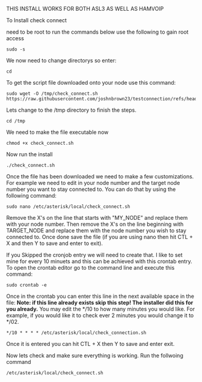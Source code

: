 THIS INSTALL WORKS FOR BOTH ASL3 AS WELL AS HAMVOIP


To Install check connect

need to be root to run the commands below use the following to gain root access

```
sudo -s
```

We now need to change directorys so enter:
```
cd
```
To get the script file downloaded onto your node use this command:
```
sudo wget -O /tmp/check_connect.sh https://raw.githubusercontent.com/joshnbrown23/testconnection/refs/heads/main/check_connect.sh
```
Lets change to the /tmp directory to finish the steps. 
```
cd /tmp
```

We need to make the file executable now
```
chmod +x check_connect.sh
```

Now run the install
```
./check_connect.sh
```
Once the file has been downloaded we need to make a few customizations. For example we need to edit in your node number and the target node number you want to stay connected to. 
You can do that by using the following command:
```
sudo nano /etc/asterisk/local/check_connect.sh
```
Remove the X's on the line that starts with "MY_NODE" and replace them with your node number. 
Then remove the X's on the line beginning with TARGET_NODE and replace them with the node number you wish to stay connected to.
Once done save the file (if you are using nano then hit CTL + X and then Y to save and enter to exit).

If  you Skipped the cronjob entry we will need to create that.
I like to set mine for every 10 minuets and this can be achieved with this crontab entry. 
To open the crontab editor go to the command line and execute this command:
```
sudo crontab -e
```
Once in the crontab you can enter this line in the next available space in the file: 
**Note: if this line already exists skip this step! The installer did this for you already.**
You may edit the */10 to how many minutes you would like. For example, if you would like it to check ever 2 minutes
you would change it to */02. 
```
*/10 * * * * /etc/asterisk/local/check_connection.sh
```
Once it is entered you can hit CTL + X then Y to save and enter exit.

Now lets check and make sure everything is working. Run the follwoing command
```
/etc/asterisk/local/check_connect.sh
```
